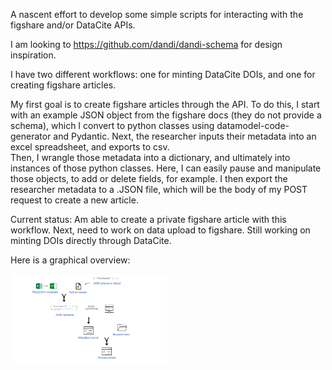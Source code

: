 A nascent effort to develop some simple scripts for interacting with the figshare and/or DataCite APIs. 

I am looking to https://github.com/dandi/dandi-schema for design inspiration. 

I have two different workflows: one for minting DataCite DOIs, and one for creating figshare articles.

My first goal is to create figshare articles through the API. 
To do this, I start with an example JSON object from the figshare docs (they do not provide a schema), which I convert to python classes using datamodel-code-generator and Pydantic. 
Next, the researcher inputs their metadata into an excel spreadsheet, and exports to csv.  
Then, I wrangle those metadata into a dictionary, and ultimately into instances of those python classes.
Here, I can easily pause and manipulate those objects, to add or delete fields, for example.
I then export the researcher metadata to a .JSON file, which will be the body of my POST request to create a new article.

Current status: Am able to create a private figshare article with this workflow. Next, need to work on data upload to figshare. Still working on minting DOIs directly through DataCite.

Here is a graphical overview:

<img
  src="figleaf_plan.png"
  style="display: inline-block; margin: 0 auto; max-width: 250px">
